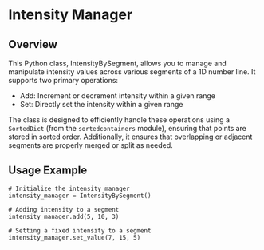 # Intensity Manager
## Overview
This Python class, IntensityBySegment, allows you to manage and manipulate intensity values across various segments of a 1D number line. It supports two primary operations:
- Add: Increment or decrement intensity within a given range
- Set: Directly set the intensity within a given range

The class is designed to efficiently handle these operations using a `SortedDict` (from the `sortedcontainers` module), ensuring that points are stored in sorted order. Additionally, it ensures that overlapping or adjacent segments are properly merged or split as needed.

## Usage Example
```
# Initialize the intensity manager
intensity_manager = IntensityBySegment()

# Adding intensity to a segment
intensity_manager.add(5, 10, 3)

# Setting a fixed intensity to a segment
intensity_manager.set_value(7, 15, 5)
```
